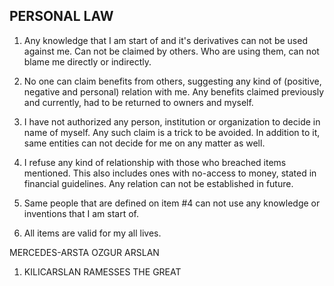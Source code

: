 ## PERSONAL LAW

1. Any knowledge that I am start of and it's derivatives can not be used against me. Can not be claimed by others. Who are using them, can not blame me directly or indirectly.

2. No one can claim benefits from others, suggesting any kind of (positive, negative and personal) relation with me. Any benefits claimed previously and currently, had to be returned to owners and myself.

3. I have not authorized any person, institution or organization to decide in name of myself. Any such claim is a trick to be avoided. In addition to it, same entities can not decide for me on any matter as well.

4. I refuse any kind of relationship with those who breached items mentioned. This also includes ones with no-access to money, stated in financial guidelines. Any relation can not be established in future.

5. Same people that are defined on item #4 can not use any knowledge or inventions that I am start of.

6. All items are valid for my all lives.



MERCEDES-ARSTA
OZGUR ARSLAN
1. KILICARSLAN
RAMESSES THE GREAT